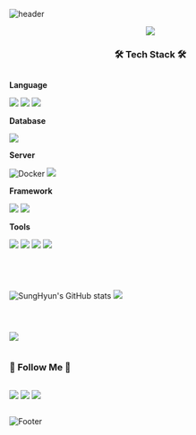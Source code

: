 ![header](https://capsule-render.vercel.app/api?type=waving&color=d8a7f5&height=150&animation=fadeIn&fontAlignY=35&fontSize=30&fontColor=1f1a8e)
<div align="center">
 <img src="https://capsule-render.vercel.app/api?type=venom&animation=twinkling&color=02343F&fontColor=F0EDCC&height=300&section=header&text=Hi~👋%20I'm%20Back-end%20Developer%20Sung-Hyun%20Moon&fontSize=35">

<h3>🛠 Tech Stack 🛠</h3>
<div style="display:flex; flex-direction:column; align-items:flex-start;">
  <!-- Language -->
  <p><strong>Language</strong></p>
  <div>
    <img src="https://img.shields.io/badge/Java-FFC27C?style=for-the-badge&logo=openjdk&logoColor=white"> 
    <img src="https://img.shields.io/badge/Python-A8C0E6?style=for-the-badge&logo=Python&logoColor=white">
    <img src="https://img.shields.io/badge/c-%2300599C.svg?style=for-the-badge&logo=c&logoColor=white">
   <!-- <img src="https://img.shields.io/badge/Spring_Boot-F7A69E가?style=for-the-badge&logo=html5&logoColor=white">
    <img src="https://img.shields.io/badge/Django-82B9DD?style=for-the-badge&logo=css3&logoColor=white"> -->
  </div>
  <!-- Database -->
  <p><strong>Database</strong></p>
  <div>
    <img src="https://img.shields.io/badge/mysql-A4C3D0?style=for-the-badge&logo=mysql&logoColor=white"> 
  </div>
  <p><strong>Server</strong></p>
  <div>
    <img alt="Docker" src ="https://img.shields.io/badge/Docker-9FC9EE.svg?&style=for-the-badge&logo=Docker&logoColor=white"/>
    <img src="https://img.shields.io/badge/Amazon AWS-232F3E?style=for-the-badge&logo=amazon aws&logoColor=white"> 
  </div>
  <!-- Framework -->
  <p><strong>Framework</strong></p>
  <div>
    <img src="https://img.shields.io/badge/django-4F7263?style=for-the-badge&logo=django&logoColor=white">
    <img src="https://img.shields.io/badge/Spring Boot-B0D6A2?style=for-the-badge&logo=spring boot&logoColor=white">
<!--     <img src="https://img.shields.io/badge/react-A3E8FF?style=for-the-badge&logo=react&logoColor=black">  -->
  </div>
  <!-- Others -->
  <p><strong>Tools</strong></p>
  <div>
    <img src ="https://img.shields.io/badge/Slack-815E7F.svg?&style=for-the-badge&logo=Slack&logoColor=white">
    <img src ="https://img.shields.io/badge/Notion-666666.svg?&style=for-the-badge&logo=Notion&logoColor=white">
<!--     <img src ="https://img.shields.io/badge/Figma-F24E1E.svg?&style=for-the-badge&logo=Figma&logoColor=white"> -->
    <img src ="https://img.shields.io/badge/PostMan-FFAB85.svg?&style=for-the-badge&logo=Postman&logoColor=white">
    <img src ="https://img.shields.io/badge/rabbitmq-%23FF6600.svg?&style=for-the-badge&logo=rabbitmq&logoColor=white">
  </div>

---
<p align="center">

  ![SungHyun's GitHub stats](https://github-readme-stats.vercel.app/api?username=sunghyun0610&theme=dark&show_icons=true)
  <a href="https://github.com/sunghyun0610">
    <img src="https://github-readme-stats.vercel.app/api/top-langs/?username=sunghyun0610&theme=dark&title_color=dd9187&text_color=c099a3&icon_color=dd9187&layout=compact&exclude_repo=OPNE-CV,Python,Project,AWS_Serverless,Google_Image_Crawling,MFC-WINDOW-PROGRAMMING" />
  </a>

</p>

<a href="https://hits.seeyoufarm.com"><img src="https://hits.seeyoufarm.com/api/count/incr/badge.svg?url=https%3A%2F%2Fgithub.com%2Fsunghyun0610&count_bg=%23D8CAC1&title_bg=%2396777D&icon=&icon_color=%23E7E7E7&title=GitHub&edge_flat=false"/></a>

<h3 align="center"> 🐣 Follow Me 🐣 </h3>
<p align="center">
  <a href="https://moon99610.tistory.com"><img src="https://img.shields.io/badge/Tistory-FF6600?style=for-the-badge&logo=tistory&logoColor=white"/></a>
  <a href="sunghyunmoon9@gmail.com"><img src="https://img.shields.io/badge/Gmail-D14836?style=for-the-badge&logo=gmail&logoColor=white"/></a>
  <a href="https://www.notion.so/Hi-I-m-690230fe8a2c4278a00e1b53460f34d5"><img src="https://img.shields.io/badge/Notion-000000?style=for-the-badge&logo=notion&logoColor=white"/></a>
</p>

![Footer](https://capsule-render.vercel.app/api?type=waving&color=d8a7f5&height=100&section=footer)
  <br>
</div>
